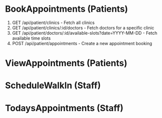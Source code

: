 # BookAppointments (Patients)
1. GET /api/patient/clinics - Fetch all clinics
2. GET /api/patient/clinics/:id/doctors - Fetch doctors for a specific clinic
3. GET /api/patient/doctors/:id/available-slots?date=YYYY-MM-DD - Fetch available time slots
4. POST /api/patient/appointments - Create a new appointment booking

# ViewAppointments (Patients)

# ScheduleWalkIn (Staff)

# TodaysAppointments (Staff)